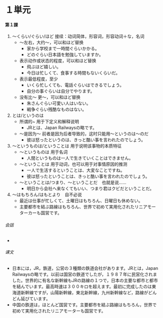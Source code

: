 # １単元
#### 第１課
1. 〜くらい/ぐらい/ほど 接续：动词简体，形容词，形容动词＋な，名词
    - 〜左右，大约〜，可以和ほど替换
        - 家から学校まで一時間ぐらいかかる。
        - どのぐらい日本語を勉強していますか。
    - 表示动作或状态的程度，可以和ほど替换
        - 飛ぶほど嬉しい。
        - 今日は忙しくて、食事する時間もないくらいだ。 
    - 表示最低程度，至少
        - いくら忙しくても、電話ぐらいはできるでしょう。
        - 自分の事ぐらいは自分でやります。
    - 没有比〜 更〜，可以和ほど替换
        - 朱さんぐらい可愛い人はいない。
        - 戦争ぐらい残酷なものはない。
2. とは/というのは
    - 所谓的~ 用于下定义和解释说明
        - JRとは、Japan Railwaysの略です。
    - 〜是因为〜 前者是因为后者导致的，这时只能用〜というのは〜のだ
        - 彼は怒ったというのは、きっと酷い事を言われたのでしょう。        
3. 〜というものは/ということは 用于说明该事物的本质特征
    - 〜というものは 用于名词
        - 人間というものは一人で生きていくことはできません。
    - 〜ということは 用于动词，也可以用于对事情原因的推测
        - 一人で生活するということは、大変なことですね。
        - 彼は怒ったということは、きっと酷い事を言われたのでしょう。
    - 〜ということは/つまり、〜ということだ　也就是说……
        - 明日から会社へ来なくてもいい、つまり君はクビだということだ。
4. 〜はもちろん/はもとより　自不必说
    - 最近は仕事が忙しくて、土曜日はもちろん、日曜日も休めない。
    - 主要都市を結ぶ路線はもちろん、世界で初めて実用化されたリニアモーターカーも国営です。
###### 会話
* 
###### 课文
* 日本には，JR，鉄道，公営の３種類の鉄道会社があります。JRとは，Japan Railwaysの略です。以前は国営の鉄道でしたが，１９８７年に民営化されました。世界的に有名な新幹線もJRの路線の１つで，日本の主要な都市と都市を結んでいます。最高時速は３００キロを超えます。最初に完成したのは東海道新幹線ですが，山陽新幹線，東北新幹線，九州新幹線など，路線がどんどん延びています。
* 中国の鉄道は，ほとんど国営です。主要都市を結ぶ路線はもちろん，世界で初めて実用化されたリニアモーターも国営です。